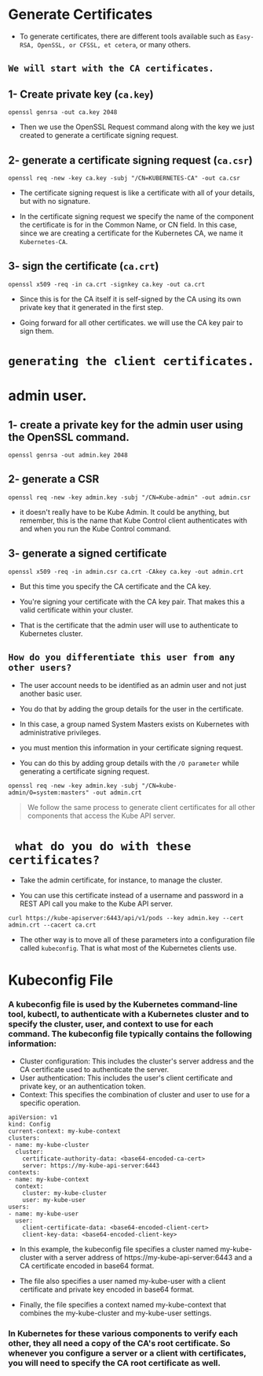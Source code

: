 # Generate Certificates

* To generate certificates, there are different tools available such as `Easy-RSA, OpenSSL, or CFSSL, et cetera`, or many others.

## `We will start with the CA certificates.` 

## 1- Create private key (`ca.key`)
```
openssl genrsa -out ca.key 2048
```

* Then we use the OpenSSL Request command along with the key we just created to generate a certificate signing request.

## 2- generate a certificate signing request (`ca.csr`)
```
openssl req -new -key ca.key -subj "/CN=KUBERNETES-CA" -out ca.csr
```
* The certificate signing request is like a certificate with all of your details, but with no signature.

* In the certificate signing request we specify the name of the component the certificate is for in the Common Name, or CN field.
In this case, since we are creating a certificate for the Kubernetes CA, we name it `Kubernetes-CA`.

## 3- sign the certificate (`ca.crt`)

```
openssl x509 -req -in ca.crt -signkey ca.key -out ca.crt
```

* Since this is for the CA itself it is self-signed by the CA using its own private key that it generated in the first step.

* Going forward for all other certificates. we will use the CA key pair to sign them.


# `generating the client certificates.`

#  admin user.

## 1- create a private key for the admin user using the OpenSSL command.
```
openssl genrsa -out admin.key 2048
```

## 2- generate a CSR
```
openssl req -new -key admin.key -subj "/CN=Kube-admin" -out admin.csr
```
* it doesn't really have to be Kube Admin. It could be anything, but remember, this is the name that Kube Control client authenticates with and when you run the Kube Control command.

## 3-  generate a signed certificate
```
openssl x509 -req -in admin.csr ca.crt -CAkey ca.key -out admin.crt
```

* But this time you specify the CA certificate and the CA key.

* You're signing your certificate with the CA key pair. That makes this a valid certificate within your cluster.

* That is the certificate that the admin user will use to authenticate to Kubernetes cluster.

## `How do you differentiate this user from any other users?`
* The user account needs to be identified as an admin user and not just another basic user.

* You do that by adding the group details for the user in the certificate.

* In this case, a group named System Masters exists on Kubernetes with administrative privileges.

* you must mention this information in your certificate signing request.

* You can do this by adding group details with the `/O parameter` while generating a certificate signing request.

```
openssl req -new -key admin.key -subj "/CN=kube-admin/O=system:masters" -out admin.crt
```

> We follow the same process to generate client certificates for all other components that access the Kube API server.

# ` what do you do with these certificates?`

* Take the admin certificate, for instance, to manage the cluster.

* You can use this certificate instead of a username and password in a REST API call you make to the Kube API server.
```
curl https://kube-apiserver:6443/api/v1/pods --key admin.key --cert admin.crt --cacert ca.crt
```

* The other way is to move all of these parameters into a configuration file called `kubeconfig`.
That is what most of the Kubernetes clients use.


# Kubeconfig File

### A kubeconfig file is used by the Kubernetes command-line tool, kubectl, to authenticate with a Kubernetes cluster and to specify the cluster, user, and context to use for each command. The kubeconfig file typically contains the following information:

* Cluster configuration: This includes the cluster's server address and the CA certificate used to authenticate the server.
* User authentication: This includes the user's client certificate and private key, or an authentication token.
* Context: This specifies the combination of cluster and user to use for a specific operation.

```
apiVersion: v1
kind: Config
current-context: my-kube-context
clusters:
- name: my-kube-cluster
  cluster:
    certificate-authority-data: <base64-encoded-ca-cert>
    server: https://my-kube-api-server:6443
contexts:
- name: my-kube-context
  context:
    cluster: my-kube-cluster
    user: my-kube-user
users:
- name: my-kube-user
  user:
    client-certificate-data: <base64-encoded-client-cert>
    client-key-data: <base64-encoded-client-key>
```

* In this example, the kubeconfig file specifies a cluster named my-kube-cluster with a server address of https://my-kube-api-server:6443 and a CA certificate encoded in base64 format.

* The file also specifies a user named my-kube-user with a client certificate and private key encoded in base64 format.

* Finally, the file specifies a context named my-kube-context that combines the my-kube-cluster and my-kube-user settings.


###  In Kubernetes for these various components to verify each other, they all need a copy of the CA's root certificate. So whenever you configure a server or a client with certificates, you will need to specify the CA root certificate as well.
